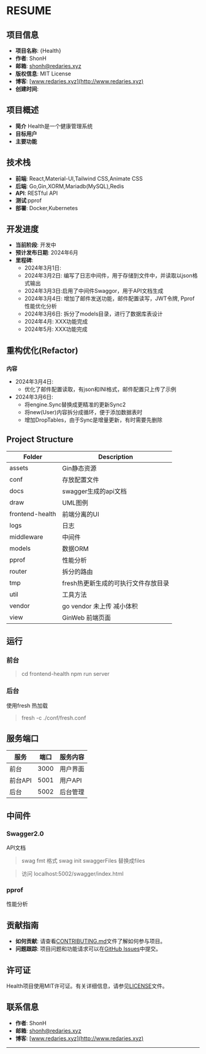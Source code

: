 # RESUME

## 项目信息

- **项目名称**: {Health}
- **作者**: ShonH
- **邮箱**: shonh@redaries.xyz
- **版权信息**: MIT License
- **博客**: [www.redaries.xyz](http://www.redaries.xyz)
- **创建时间**: 

## 项目概述

- **简介** Health是一个健康管理系统
- **目标用户**
- **主要功能**

## 技术栈

- **前端**: React,Material-UI,Tailwind CSS,Animate CSS
- **后端**: Go,Gin,XORM,Mariadb(MySQL),Redis
- **API**: RESTful API
- **测试**:pprof
- **部署**: Docker,Kubernetes

## 开发进度

- **当前阶段**: 开发中
- **预计发布日期**: 2024年6月
- **里程碑**:
  - 2024年3月1日:
  - 2024年3月2日: 编写了日志中间件，用于存储到文件中，并读取以json格式输出
  - 2024年3月3日:启用了中间件Swaggor，用于API文档生成
  - 2024年3月4日: 增加了邮件发送功能，邮件配置读写，JWT令牌, Pprof 性能优化分析
  - 2024年3月6日: 拆分了models目录，进行了数据库表设计
  - 2024年4月: XXX功能完成
  - 2024年5月: XXX功能完成


## 重构优化(Refactor)
### 
**内容**
- 2024年3月4日:
    - 优化了邮件配置读取，有json和INI格式，邮件配置只上传了示例
- 2024年3月6日:
    - 将engine.Sync替换成更精准的更新Sync2
    - 将new(User)内容拆分成循环，便于添加数据表时
    - 增加DropTables，由于Sync是增量更新，有时需要先删除





## Project Structure
|Folder|Description|
|-|-|
|assets|Gin静态资源|
|conf|存放配置文件|
|docs|swagger生成的api文档|
|draw|UML图例|
|frontend-health|前端分离的UI|
|logs|日志|
|middleware|中间件|
|models|数据ORM|
|pprof|性能分析|
|router|拆分的路由|
|tmp|fresh热更新生成的可执行文件存放目录|
|util|工具方法|
|vendor|go vendor 未上传 减小体积|
|view|GinWeb 前端页面|


## 运行
### 前台
> cd frontend-health
> npm run server
### 后台
使用fresh 热加载
> fresh -c ./conf/fresh.conf



## 服务端口

|服务|端口|服务内容|
|-|-|-|
|前台|3000|用户界面|
|前台API|5001|用户API|
|后台|5002|后台管理|

## 中间件
### Swagger2.0
API文档
> swag fmt 格式
> swag init
swaggerFiles 替换成files

> 访问 localhost:5002/swagger/index.html

### pprof
性能分析


## 贡献指南

- **如何贡献**: 请查看[CONTRIBUTING.md](CONTRIBUTING.md)文件了解如何参与项目。
- **问题跟踪**: 项目问题和功能请求可以在[GitHub Issues](https://github.com/redaries/Health/issues)中提交。

## 许可证

Health项目使用MIT许可证。有关详细信息，请参见[LICENSE](LICENSE)文件。

## 联系信息

- **作者**: ShonH
- **邮箱**: shonh@redaries.xyz
- **博客**: [www.redaries.xyz](http://www.redaries.xyz)

---
